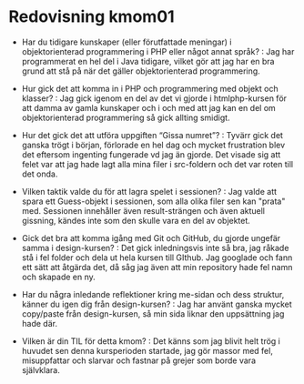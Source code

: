 ---
---
Redovisning kmom01
=========================

 - Har du tidigare kunskaper (eller förutfattade meningar) i objektorienterad programmering i PHP eller något annat språk?
 : Jag har programmerat en hel del i Java tidigare, vilket gör att jag har en bra grund att stå på när det gäller objektorienterad programmering.

 - Hur gick det att komma in i PHP och programmering med objekt och klasser?
 : Jag gick igenom en del av det vi gjorde i htmlphp-kursen för att damma av gamla kunskaper och i och med att jag kan en del om objektorienterad programmering så gick allting smidigt.

 - Hur det gick det att utföra uppgiften “Gissa numret”?
 : Tyvärr gick det ganska trögt i början, förlorade en hel dag och mycket frustration blev det eftersom ingenting fungerade vd jag än gjorde. Det visade sig att felet var att jag hade lagt alla mina filer i src-foldern och det var roten till det onda.

 - Vilken taktik valde du för att lagra spelet i sessionen?
 : Jag valde att spara ett Guess-objekt i sessionen, som alla olika filer sen kan "prata" med. Sessionen innehåller även result-strängen och även aktuell gissning, kändes inte som den skulle vara en del av objektet.

 - Gick det bra att komma igång med Git och GitHub, du gjorde ungefär samma i design-kursen?
 : Det gick inledningsvis inte så bra, jag råkade stå i fel folder och dela ut hela kursen till GIthub. Jag googlade och fann ett sätt att åtgärda det, då såg jag även att min repository hade fel namn och skapade en ny.

 - Har du några inledande reflektioner kring me-sidan och dess struktur, känner du igen dig från design-kursen?
 : Jag har använt ganska mycket copy/paste från design-kursen, så min sida liknar den uppsättning jag hade där.

 - Vilken är din TIL för detta kmom?
 : Det känns som jag blivit helt trög i huvudet sen denna kursperioden startade, jag gör massor med fel, misuppfattar och slarvar och fastnar på grejer som borde vara självklara.
